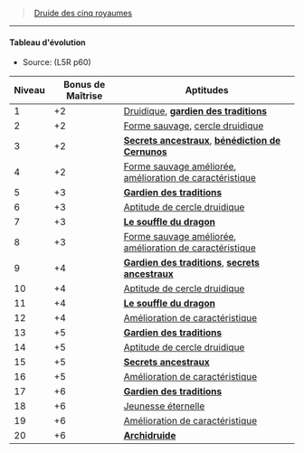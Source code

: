 ﻿---
!GenericItem
Name: Tableau d'évolution
Source: (L5R p60)
Id: l5r_druid_hd.md#tableau-dévolution
ParentLink: l5r_druid_hd.md#druide-des-cinq-royaumes
ParentName: Druide des cinq royaumes
NameLevel: 4
Attributes:
  Name: Tableau d'évolution
  Markdown: >+
    #### <!--Name-->Tableau d'évolution<!--/Name-->


    - Source: <!--Source-->(L5R p60)<!--/Source-->


    |Niveau|Bonus de <!--br-->Maîtrise|Aptitudes|

    |---|---|---|

    |1|+2|[Druidique](hd_druid_druidique.md), <!--br-->**[gardien des traditions](hd_l5r_druid_gardien_des_traditions.md)**|

    |2|+2|[Forme sauvage](hd_druid_forme_sauvage.md), <!--br-->[cercle druidique](hd_druid_cercle_druidique.md)|

    |3|+2|**[Secrets ancestraux](hd_l5r_druid_secrets_ancestraux.md)**, <!--br-->**[bénédiction de Cernunos](hd_l5r_druid_benediction_de_cernunos.md)**|

    |4|+2|[Forme sauvage améliorée](hd_druid_forme_sauvage.md), <!--br-->[amélioration de <!--br-->caractéristique](hd_druid_amelioration_de_caracteristiques.md)|

    |5|+3|**[Gardien des traditions](hd_l5r_druid_gardien_des_traditions.md)**|

    |6|+3|[Aptitude de cercle druidique](hd_druid_cercle_druidique.md)|

    |7|+3|**[Le souffle du dragon](hd_l5r_druid_le_souffle_du_dragon.md)**|

    |8|+3|[Forme sauvage améliorée](hd_druid_forme_sauvage.md), <!--br-->[amélioration de <!--br-->caractéristique](hd_druid_amelioration_de_caracteristiques.md)|

    |9|+4|**[Gardien des traditions](hd_l5r_druid_gardien_des_traditions.md)**, <!--br-->**[secrets ancestraux](hd_l5r_druid_secrets_ancestraux.md)**|

    |10|+4|[Aptitude de cercle druidique](hd_druid_cercle_druidique.md)|

    |11|+4|**[Le souffle du dragon](hd_l5r_druid_le_souffle_du_dragon.md)**|

    |12|+4|[Amélioration de <!--br-->caractéristique](hd_druid_amelioration_de_caracteristiques.md)|

    |13|+5|**[Gardien des traditions](hd_l5r_druid_gardien_des_traditions.md)**|

    |14|+5|[Aptitude de cercle druidique](hd_druid_cercle_druidique.md)|

    |15|+5|**[Secrets ancestraux](hd_l5r_druid_secrets_ancestraux.md)**|

    |16|+5|[Amélioration de <!--br-->caractéristique](hd_druid_amelioration_de_caracteristiques.md)|

    |17|+6|**[Gardien des traditions](hd_l5r_druid_gardien_des_traditions.md)**|

    |18|+6|[Jeunesse éternelle](hd_druid_jeunesse_eternelle.md)|

    |19|+6|[Amélioration de <!--br-->caractéristique](hd_druid_amelioration_de_caracteristiques.md)|

    |20|+6|**[Archidruide](hd_l5r_druid_archidruide.md)**|

  Source: (L5R p60)
AttributesDictionary: >+
  Name: Tableau d'évolution

  Markdown: >+

    #### <!--Name-->Tableau d'évolution<!--/Name-->





    - Source: <!--Source-->(L5R p60)<!--/Source-->





    |Niveau|Bonus de <!--br-->Maîtrise|Aptitudes|



    |---|---|---|



    |1|+2|[Druidique](hd_druid_druidique.md), <!--br-->**[gardien des traditions](hd_l5r_druid_gardien_des_traditions.md)**|



    |2|+2|[Forme sauvage](hd_druid_forme_sauvage.md), <!--br-->[cercle druidique](hd_druid_cercle_druidique.md)|



    |3|+2|**[Secrets ancestraux](hd_l5r_druid_secrets_ancestraux.md)**, <!--br-->**[bénédiction de Cernunos](hd_l5r_druid_benediction_de_cernunos.md)**|



    |4|+2|[Forme sauvage améliorée](hd_druid_forme_sauvage.md), <!--br-->[amélioration de <!--br-->caractéristique](hd_druid_amelioration_de_caracteristiques.md)|



    |5|+3|**[Gardien des traditions](hd_l5r_druid_gardien_des_traditions.md)**|



    |6|+3|[Aptitude de cercle druidique](hd_druid_cercle_druidique.md)|



    |7|+3|**[Le souffle du dragon](hd_l5r_druid_le_souffle_du_dragon.md)**|



    |8|+3|[Forme sauvage améliorée](hd_druid_forme_sauvage.md), <!--br-->[amélioration de <!--br-->caractéristique](hd_druid_amelioration_de_caracteristiques.md)|



    |9|+4|**[Gardien des traditions](hd_l5r_druid_gardien_des_traditions.md)**, <!--br-->**[secrets ancestraux](hd_l5r_druid_secrets_ancestraux.md)**|



    |10|+4|[Aptitude de cercle druidique](hd_druid_cercle_druidique.md)|



    |11|+4|**[Le souffle du dragon](hd_l5r_druid_le_souffle_du_dragon.md)**|



    |12|+4|[Amélioration de <!--br-->caractéristique](hd_druid_amelioration_de_caracteristiques.md)|



    |13|+5|**[Gardien des traditions](hd_l5r_druid_gardien_des_traditions.md)**|



    |14|+5|[Aptitude de cercle druidique](hd_druid_cercle_druidique.md)|



    |15|+5|**[Secrets ancestraux](hd_l5r_druid_secrets_ancestraux.md)**|



    |16|+5|[Amélioration de <!--br-->caractéristique](hd_druid_amelioration_de_caracteristiques.md)|



    |17|+6|**[Gardien des traditions](hd_l5r_druid_gardien_des_traditions.md)**|



    |18|+6|[Jeunesse éternelle](hd_druid_jeunesse_eternelle.md)|



    |19|+6|[Amélioration de <!--br-->caractéristique](hd_druid_amelioration_de_caracteristiques.md)|



    |20|+6|**[Archidruide](hd_l5r_druid_archidruide.md)**|



  Source: (L5R p60)

---
> [Druide des cinq royaumes](hd_l5r_druid.md)

---

#### Tableau d'évolution

- Source: (L5R p60)

|Niveau|Bonus de Maîtrise|Aptitudes|
|---|---|---|
|1|+2|[Druidique](hd_druid_druidique.md), **[gardien des traditions](hd_l5r_druid_gardien_des_traditions.md)**|
|2|+2|[Forme sauvage](hd_druid_forme_sauvage.md), [cercle druidique](hd_druid_cercle_druidique.md)|
|3|+2|**[Secrets ancestraux](hd_l5r_druid_secrets_ancestraux.md)**, **[bénédiction de Cernunos](hd_l5r_druid_benediction_de_cernunos.md)**|
|4|+2|[Forme sauvage améliorée](hd_druid_forme_sauvage.md), [amélioration de caractéristique](hd_druid_amelioration_de_caracteristiques.md)|
|5|+3|**[Gardien des traditions](hd_l5r_druid_gardien_des_traditions.md)**|
|6|+3|[Aptitude de cercle druidique](hd_druid_cercle_druidique.md)|
|7|+3|**[Le souffle du dragon](hd_l5r_druid_le_souffle_du_dragon.md)**|
|8|+3|[Forme sauvage améliorée](hd_druid_forme_sauvage.md), [amélioration de caractéristique](hd_druid_amelioration_de_caracteristiques.md)|
|9|+4|**[Gardien des traditions](hd_l5r_druid_gardien_des_traditions.md)**, **[secrets ancestraux](hd_l5r_druid_secrets_ancestraux.md)**|
|10|+4|[Aptitude de cercle druidique](hd_druid_cercle_druidique.md)|
|11|+4|**[Le souffle du dragon](hd_l5r_druid_le_souffle_du_dragon.md)**|
|12|+4|[Amélioration de caractéristique](hd_druid_amelioration_de_caracteristiques.md)|
|13|+5|**[Gardien des traditions](hd_l5r_druid_gardien_des_traditions.md)**|
|14|+5|[Aptitude de cercle druidique](hd_druid_cercle_druidique.md)|
|15|+5|**[Secrets ancestraux](hd_l5r_druid_secrets_ancestraux.md)**|
|16|+5|[Amélioration de caractéristique](hd_druid_amelioration_de_caracteristiques.md)|
|17|+6|**[Gardien des traditions](hd_l5r_druid_gardien_des_traditions.md)**|
|18|+6|[Jeunesse éternelle](hd_druid_jeunesse_eternelle.md)|
|19|+6|[Amélioration de caractéristique](hd_druid_amelioration_de_caracteristiques.md)|
|20|+6|**[Archidruide](hd_l5r_druid_archidruide.md)**|

